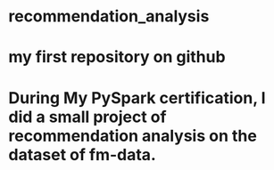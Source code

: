 # recommendation_analysis
# my first repository on github
# During My PySpark certification, I did a small project of recommendation analysis on the dataset of fm-data.
